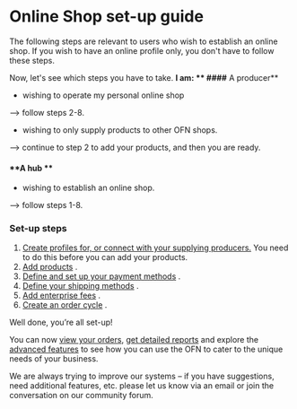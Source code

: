 # [ ](https://openfoodnetwork.org/about/organisation/)Online Shop set-up guide

The following steps are relevant to users who wish to establish an online shop. If you wish to have an online profile only, you don't have to follow these steps.

Now, let's see which steps you have to take. **I am: **
####** A producer**
   -  wishing to operate my personal online shop
   
   --> follow steps 2-8.
   - wishing to only supply products to other OFN shops.
   
   --> continue to step 2 to add your products, and then you are ready.
   
#### **A hub ** 

  -  wishing to establish an online shop. 
  
  --> follow steps 1-8.
   
### Set-up steps

1. [Create profiles for, or connect with your supplying producers.](/create-or-connect-with-your-supplying-producers.md)
   You need to do this before you can add your products.
2. [Add products](/products.md)
   .
3. [Define and set up your payment methods](/payment-methods.md)
   .
4. [Define your shipping methods](/shipping-methods.md)
   .
5. [Add enterprise fees](/enterprise-fees.md)
   .
6. [Create an order cycle](/order-cycles.md)
   .

Well done, you’re all set-up!

You can now [view your orders](/view-orders.md), [get detailed reports](/reports.md) and explore the [advanced features](/advanced-features.md) to see how you can use the OFN to cater to the unique needs of your business.

We are always trying to improve our systems – if you have suggestions, need additional features, etc. please let us know via an email or join the conversation on our community forum.




